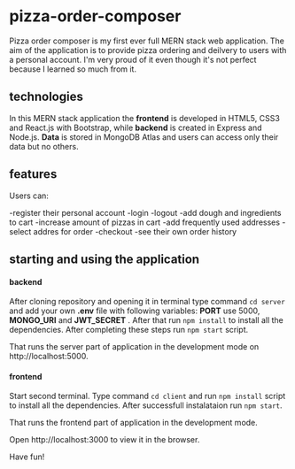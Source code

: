# pizza-order-composer

Pizza order composer is my first ever full MERN stack web application. The aim of the application is to provide pizza ordering and deilvery to users with a personal account. I'm very proud of it even though it's not perfect because I learned so much from it.

## technologies

In this MERN stack application the **frontend** is developed in HTML5, CSS3 and React.js with Bootstrap, while **backend** is created in Express and Node.js.
**Data** is stored in MongoDB Atlas and users can access only their data but no others.

## features

Users can:

-register their personal account
-login
-logout
-add dough and ingredients to cart
-increase amount of pizzas in cart
-add frequently used addresses
-select addres for order
-checkout
-see their own order history

## starting and using the application

#### backend

After cloning repository and opening it in terminal type command `cd server` and add your own **.env** file with following variables: **PORT** use 5000, **MONGO_URI** and **JWT_SECRET** . After that run `npm install` to install all the dependencies. After completing these steps run `npm start` script.

That runs the server part of application in the development mode on http://localhost:5000.

#### frontend

Start second terminal. Type command `cd client` and run `npm install` script to install all the dependencies. After successfull instalataion run `npm start`.

That runs the frontend part of application in the development mode.

Open http://localhost:3000 to view it in the browser.

Have fun!
